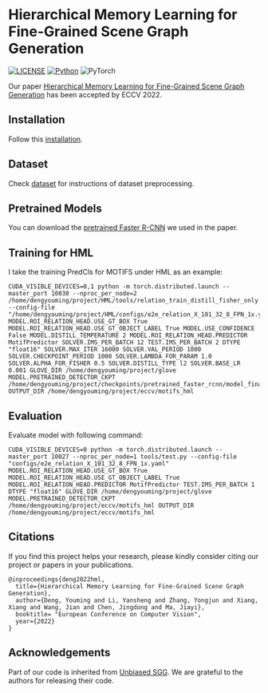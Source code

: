 # Hierarchical Memory Learning for Fine-Grained Scene Graph Generation

[![LICENSE](https://img.shields.io/badge/license-MIT-green)](https://github.com/KaihuaTang/Scene-Graph-Benchmark.pytorch/blob/master/LICENSE)
[![Python](https://img.shields.io/badge/python-3.7-blue.svg)](https://www.python.org/)
![PyTorch](https://img.shields.io/badge/pytorch-1.7.1-%237732a8)

Our paper [Hierarchical Memory Learning for Fine-Grained Scene Graph Generation](https://arxiv.org/abs/2203.06907) has been accepted by ECCV 2022.

## Installation

Follow this [installation](https://github.com/KaihuaTang/Scene-Graph-Benchmark.pytorch/blob/master/INSTALL.md).

## Dataset

Check [dataset](https://github.com/KaihuaTang/Scene-Graph-Benchmark.pytorch/blob/master/DATASET.md) for instructions of dataset preprocessing.

## Pretrained Models

You can download the [pretrained Faster R-CNN](https://1drv.ms/u/s!AmRLLNf6bzcir8xemVHbqPBrvjjtQg?e=hAhYCw) we used in the paper.

## Training for HML

I take the training PredCls for MOTIFS under HML as an example:

```shell
CUDA_VISIBLE_DEVICES=0,1 python -m torch.distributed.launch --master_port 10030 --nproc_per_node=2 /home/dengyouming/project/HML/tools/relation_train_distill_fisher_only.py --config-file "/home/dengyouming/project/HML/configs/e2e_relation_X_101_32_8_FPN_1x.yaml" MODEL.ROI_RELATION_HEAD.USE_GT_BOX True MODEL.ROI_RELATION_HEAD.USE_GT_OBJECT_LABEL True MODEL.USE_CONFIDENCE False MODEL.DISTILL_TEMPERATURE 2 MODEL.ROI_RELATION_HEAD.PREDICTOR MotifPredictor SOLVER.IMS_PER_BATCH 12 TEST.IMS_PER_BATCH 2 DTYPE "float16" SOLVER.MAX_ITER 16000 SOLVER.VAL_PERIOD 1000 SOLVER.CHECKPOINT_PERIOD 1000 SOLVER.LAMBDA_FOR_PARAM 1.0 SOLVER.ALPHA_FOR_FISHER 0.5 SOLVER.DISTILL_TYPE l2 SOLVER.BASE_LR 0.001 GLOVE_DIR /home/dengyouming/project/glove MODEL.PRETRAINED_DETECTOR_CKPT /home/dengyouming/project/checkpoints/pretrained_faster_rcnn/model_final.pth OUTPUT_DIR /home/dengyouming/project/eccv/motifs_hml
```

## Evaluation

Evaluate model with following command:

```shell
CUDA_VISIBLE_DEVICES=0 python -m torch.distributed.launch --master_port 10027 --nproc_per_node=1 tools/test.py --config-file "configs/e2e_relation_X_101_32_8_FPN_1x.yaml" MODEL.ROI_RELATION_HEAD.USE_GT_BOX True MODEL.ROI_RELATION_HEAD.USE_GT_OBJECT_LABEL True MODEL.ROI_RELATION_HEAD.PREDICTOR MotifPredictor TEST.IMS_PER_BATCH 1 DTYPE "float16" GLOVE_DIR /home/dengyouming/project/glove MODEL.PRETRAINED_DETECTOR_CKPT /home/dengyouming/project/eccv/motifs_hml OUTPUT_DIR /home/dengyouming/project/eccv/motifs_hml
```

## Citations

If you find this project helps your research, please kindly consider citing our project or papers in your publications.

```
@inproceedings{deng2022hml,
  title={Hierarchical Memory Learning for Fine-Grained Scene Graph Generation},
  author={Deng, Youming and Li, Yansheng and Zhang, Yongjun and Xiang, Xiang and Wang, Jian and Chen, Jingdong and Ma, Jiayi},
  booktitle= "European Conference on Computer Vision",
  year={2022}
}
```



## Acknowledgements

Part of our code is inherited from [Unbiased SGG](https://github.com/KaihuaTang/Scene-Graph-Benchmark.pytorch). We are grateful to the authors for releasing their code.